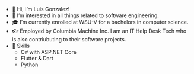- 👋 Hi, I’m Luis Gonzalez!
- 👀 I’m interested in all things related to software engineering.
- 🎓 I’m currently enrolled at WSU-V for a bachelors in computer science.
- 👓 Employed by Columbia Machine Inc. I am an IT Help Desk Tech who is also contriubuting to their software projects. 
- 🌱 Skills
  - C# with ASP.NET Core
  - Flutter & Dart
  - Python
 
<!---
Kronicvbr33z3/Kronicvbr33z3 is a ✨ special ✨ repository because its `README.md` (this file) appears on your GitHub profile.
You can click the Preview link to take a look at your changes.
--->
